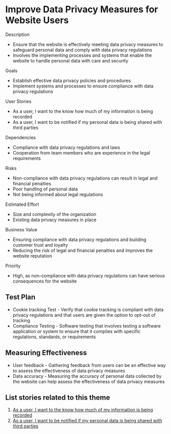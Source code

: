 # Improve Data Privacy Measures for Website Users

Description
* Ensure that the website is effectively meeting data privacy measures to safeguard personal data and comply with data privacy regulations 
* Involves the implementing processes and systems that enable the website to handle personal data with care and security

Goals
* Establish effective data privacy policies and procedures
* Implement systems and processes to ensure compliance with data privacy regulations

User Stories
* As a user, I want to the know how much of my information is being recorded
* As a user, I want to be notified if my personal data is being shared with third parties

Dependencies
* Compliance with data privacy regulations and laws
* Cooperation from team members who are experience in the legal requirements

Risks
* Non-compliance with data privacy regulations can result in legal and financial penalties
* Poor handling of personal data
* Not being informed about legal regulations

Estimated Effort
* Size and complexity of the organization
* Existing data privacy measures in place

Business Value
* Ensuring compliance with data privacy regulations and building customer trust and loyalty
* Reducing the risk of legal and financial penalties and improves the website reputation

Priority
* High, as non-compliance with data privacy regulations can have serious consequences for the website

## Test Plan
* Cookie tracking Test - Verify that cookie tracking is compliant with data privacy regulations and that users are given the option to opt-out of tracking
* Compliance Testing - Software testing that involves testing a software application or system to ensure that it complies with specific regulations, standards, or requirements

## Measuring Effectiveness
* User feedback - Gathering feedback from users can be an effective way to assess the effectiveness of data privacy measures
* Data accuracy - Measuring the accuracy of personal data collected by the website can help assess the effectiveness of data privacy measures

## List stories related to this theme
1. [As a user, I want to the know how much of my information is being recorded](/documentation/theme_1/story_3_1.md)
2. [As a user, I want to be notified if my personal data is being shared with third parties](/documentation/theme_1/story_3_2.md)